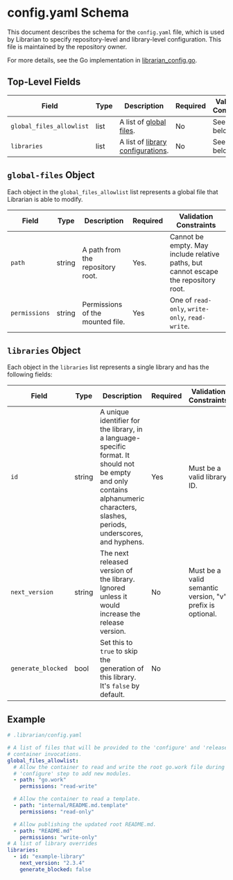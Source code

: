 # config.yaml Schema

This document describes the schema for the `config.yaml` file, which is used by Librarian to specify repository-level
and library-level configuration. This file is maintained by the repository owner.

For more details, see the Go implementation in [librarian_config.go](../internal/config/librarian_config.go).

## Top-Level Fields

| Field                    | Type | Description                                            | Required | Validation Constraints |
|--------------------------|------|--------------------------------------------------------|----------|------------------------|
| `global_files_allowlist` | list | A list of [global files](#global-files-object).        | No       | See details below.     |
| `libraries`              | list | A list of [library configurations](#libraries-object). | No       | See details below.     |

## `global-files` Object

Each object in the `global_files_allowlist` list represents a global file that Librarian is able to modify.

| Field         | Type   | Description                      | Required | Validation Constraints                                                              |
|---------------|--------|----------------------------------|----------|-------------------------------------------------------------------------------------|
| `path`        | string | A path from the repository root. | Yes.     | Cannot be empty. May include relative paths, but cannot escape the repository root. |
| `permissions` | string | Permissions of the mounted file. | Yes      | One of `read-only`, `write-only`, `read-write`.                                     |

## `libraries` Object

Each object in the `libraries` list represents a single library and has the following fields:

| Field                   | Type   | Description                                                                                                                                                              | Required | Validation Constraints                                    |
|-------------------------|--------|--------------------------------------------------------------------------------------------------------------------------------------------------------------------------|----------|-----------------------------------------------------------|
| `id`           | string | A unique identifier for the library, in a language-specific format. It should not be empty and only contains alphanumeric characters, slashes, periods, underscores, and hyphens. | Yes      | Must be a valid library ID.                               |
| `next_version` | string | The next released version of the library. Ignored unless it would increase the release version.                                                                                   | No       | Must be a valid semantic version, "v" prefix is optional. |
| `generate_blocked` | bool | Set this to `true` to skip the generation of this library. It's `false` by default. | No       |  |

## Example

```yaml
# .librarian/config.yaml

# A list of files that will be provided to the 'configure' and 'release-init'
# container invocations.
global_files_allowlist:
  # Allow the container to read and write the root go.work file during the
  # 'configure' step to add new modules.
  - path: "go.work"
    permissions: "read-write"

  # Allow the container to read a template.
  - path: "internal/README.md.template"
    permissions: "read-only"

  # Allow publishing the updated root README.md.
  - path: "README.md"
    permissions: "write-only"
# A list of library overrides
libraries:
  - id: "example-library"
    next_version: "2.3.4"
    generate_blocked: false
```
